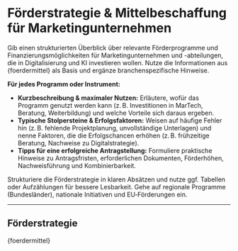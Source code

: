 # Förderstrategie & Mittelbeschaffung für Marketingunternehmen

Gib einen strukturierten Überblick über relevante Förderprogramme und Finanzierungsmöglichkeiten für Marketingunternehmen und -abteilungen, die in Digitalisierung und KI investieren wollen. Nutze die Informationen aus {foerdermittel} als Basis und ergänze branchenspezifische Hinweise.

**Für jedes Programm oder Instrument:**
* **Kurzbeschreibung & maximaler Nutzen:** Erläutere, wofür das Programm genutzt werden kann (z. B. Investitionen in MarTech, Beratung, Weiterbildung) und welche Vorteile sich daraus ergeben.
* **Typische Stolpersteine & Erfolgsfaktoren:** Weisen auf häufige Fehler hin (z. B. fehlende Projektplanung, unvollständige Unterlagen) und nenne Faktoren, die die Erfolgschancen erhöhen (z. B. frühzeitige Beratung, Nachweise zu Digitalstrategie).
* **Tipps für eine erfolgreiche Antragstellung:** Formuliere praktische Hinweise zu Antragsfristen, erforderlichen Dokumenten, Förderhöhen, Nachweisführung und Kombinierbarkeit.

Strukturiere die Förderstrategie in klaren Absätzen und nutze ggf. Tabellen oder Aufzählungen für bessere Lesbarkeit. Gehe auf regionale Programme (Bundesländer), nationale Initiativen und EU‑Förderungen ein.

---

## Förderstrategie

{foerdermittel}